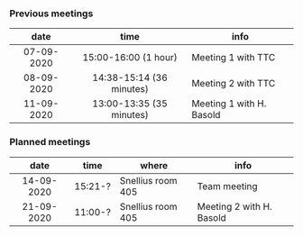 ### Previous meetings
| date | time | info |
|:-:|:-:|----|
|07-09-2020 | 15:00-16:00 (1 hour) | Meeting 1 with TTC |
|08-09-2020 | 14:38-15:14 (36 minutes) | Meeting 2 with TTC |
|11-09-2020 | 13:00-13:35 (35 minutes) | Meeting 1 with H. Basold |

### Planned meetings
| date | time | where | info |
|:-:|:-:|---|---|
| 14-09-2020 | 15:21-? | Snellius room 405 | Team meeting |
| 21-09-2020 | 11:00-? | Snellius room 405 | Meeting 2 with H. Basold |
